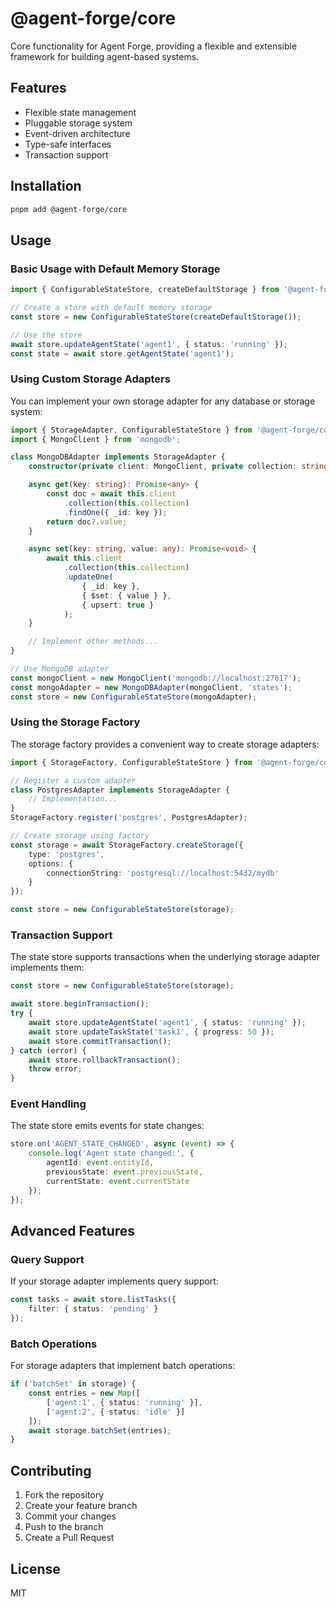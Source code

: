 # @agent-forge/core

Core functionality for Agent Forge, providing a flexible and extensible framework for building agent-based systems.

## Features

- Flexible state management
- Pluggable storage system
- Event-driven architecture
- Type-safe interfaces
- Transaction support

## Installation

```bash
pnpm add @agent-forge/core
```

## Usage

### Basic Usage with Default Memory Storage

```typescript
import { ConfigurableStateStore, createDefaultStorage } from '@agent-forge/core';

// Create a store with default memory storage
const store = new ConfigurableStateStore(createDefaultStorage());

// Use the store
await store.updateAgentState('agent1', { status: 'running' });
const state = await store.getAgentState('agent1');
```

### Using Custom Storage Adapters

You can implement your own storage adapter for any database or storage system:

```typescript
import { StorageAdapter, ConfigurableStateStore } from '@agent-forge/core';
import { MongoClient } from 'mongodb';

class MongoDBAdapter implements StorageAdapter {
    constructor(private client: MongoClient, private collection: string) {}

    async get(key: string): Promise<any> {
        const doc = await this.client
            .collection(this.collection)
            .findOne({ _id: key });
        return doc?.value;
    }

    async set(key: string, value: any): Promise<void> {
        await this.client
            .collection(this.collection)
            .updateOne(
                { _id: key },
                { $set: { value } },
                { upsert: true }
            );
    }

    // Implement other methods...
}

// Use MongoDB adapter
const mongoClient = new MongoClient('mongodb://localhost:27017');
const mongoAdapter = new MongoDBAdapter(mongoClient, 'states');
const store = new ConfigurableStateStore(mongoAdapter);
```

### Using the Storage Factory

The storage factory provides a convenient way to create storage adapters:

```typescript
import { StorageFactory, ConfigurableStateStore } from '@agent-forge/core';

// Register a custom adapter
class PostgresAdapter implements StorageAdapter {
    // Implementation...
}
StorageFactory.register('postgres', PostgresAdapter);

// Create storage using factory
const storage = await StorageFactory.createStorage({
    type: 'postgres',
    options: {
        connectionString: 'postgresql://localhost:5432/mydb'
    }
});

const store = new ConfigurableStateStore(storage);
```

### Transaction Support

The state store supports transactions when the underlying storage adapter implements them:

```typescript
const store = new ConfigurableStateStore(storage);

await store.beginTransaction();
try {
    await store.updateAgentState('agent1', { status: 'running' });
    await store.updateTaskState('task1', { progress: 50 });
    await store.commitTransaction();
} catch (error) {
    await store.rollbackTransaction();
    throw error;
}
```

### Event Handling

The state store emits events for state changes:

```typescript
store.on('AGENT_STATE_CHANGED', async (event) => {
    console.log('Agent state changed:', {
        agentId: event.entityId,
        previousState: event.previousState,
        currentState: event.currentState
    });
});
```

## Advanced Features

### Query Support

If your storage adapter implements query support:

```typescript
const tasks = await store.listTasks({
    filter: { status: 'pending' }
});
```

### Batch Operations

For storage adapters that implement batch operations:

```typescript
if ('batchSet' in storage) {
    const entries = new Map([
        ['agent:1', { status: 'running' }],
        ['agent:2', { status: 'idle' }]
    ]);
    await storage.batchSet(entries);
}
```

## Contributing

1. Fork the repository
2. Create your feature branch
3. Commit your changes
4. Push to the branch
5. Create a Pull Request

## License

MIT

